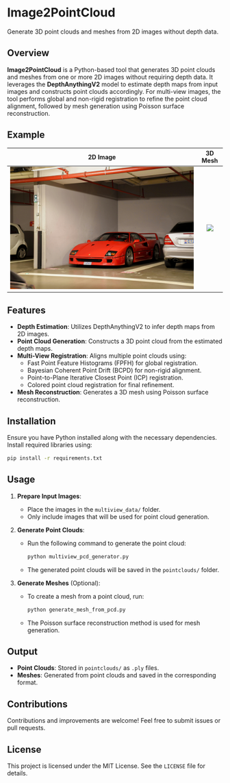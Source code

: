 # Image2PointCloud
Generate 3D point clouds and meshes from 2D images without depth data.

## Overview
**Image2PointCloud** is a Python-based tool that generates 3D point clouds and meshes from one or more 2D images without requiring depth data. It leverages the **DepthAnythingV2** model to estimate depth maps from input images and constructs point clouds accordingly. For multi-view images, the tool performs global and non-rigid registration to refine the point cloud alignment, followed by mesh generation using Poisson surface reconstruction.

## Example
**2D Image**               |  **3D Mesh**
:-------------------------:|:-------------------------:
![](https://github.com/adityapatel149/Image2PointCloud/blob/main/data/test%20(15).jpg)   |  ![](https://github.com/adityapatel149/Image2PointCloud/blob/main/test.gif)

## Features
- **Depth Estimation**: Utilizes DepthAnythingV2 to infer depth maps from 2D images.
- **Point Cloud Generation**: Constructs a 3D point cloud from the estimated depth maps.
- **Multi-View Registration**: Aligns multiple point clouds using:
  - Fast Point Feature Histograms (FPFH) for global registration.
  - Bayesian Coherent Point Drift (BCPD) for non-rigid alignment.
  - Point-to-Plane Iterative Closest Point (ICP) registration.
  - Colored point cloud registration for final refinement.
- **Mesh Reconstruction**: Generates a 3D mesh using Poisson surface reconstruction.

## Installation
Ensure you have Python installed along with the necessary dependencies. Install required libraries using:

```bash
pip install -r requirements.txt
```

## Usage
1. **Prepare Input Images**:
   - Place the images in the `multiview_data/` folder.
   - Only include images that will be used for point cloud generation.

2. **Generate Point Clouds**:
   - Run the following command to generate the point cloud:
     ```bash
     python multiview_pcd_generator.py
     ```
   - The generated point clouds will be saved in the `pointclouds/` folder.

3. **Generate Meshes** (Optional):
   - To create a mesh from a point cloud, run:
     ```bash
     python generate_mesh_from_pcd.py
     ```
   - The Poisson surface reconstruction method is used for mesh generation.

## Output
- **Point Clouds**: Stored in `pointclouds/` as `.ply` files.
- **Meshes**: Generated from point clouds and saved in the corresponding format.

## Contributions
Contributions and improvements are welcome! Feel free to submit issues or pull requests.

## License
This project is licensed under the MIT License. See the `LICENSE` file for details.


